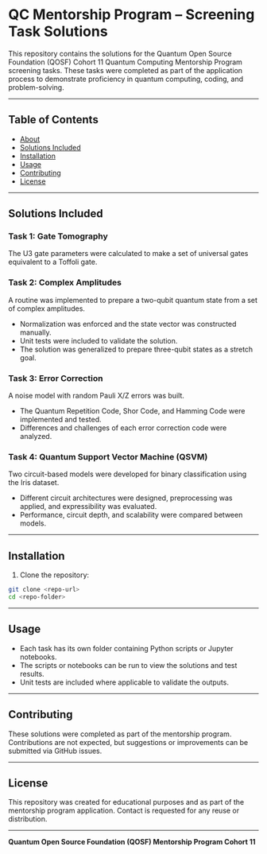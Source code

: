 # QC Mentorship Program – Screening Task Solutions

This repository contains the solutions for the Quantum Open Source Foundation (QOSF) Cohort 11 Quantum Computing Mentorship Program screening tasks. These tasks were completed as part of the application process to demonstrate proficiency in quantum computing, coding, and problem-solving.

---

## Table of Contents

- [About](#about)  
- [Solutions Included](#solutions-included)  
- [Installation](#installation)  
- [Usage](#usage)  
- [Contributing](#contributing)  
- [License](#license)  

---


## Solutions Included

### Task 1: Gate Tomography
The U3 gate parameters were calculated to make a set of universal gates equivalent to a Toffoli gate.

### Task 2: Complex Amplitudes
A routine was implemented to prepare a two-qubit quantum state from a set of complex amplitudes.  
- Normalization was enforced and the state vector was constructed manually.  
- Unit tests were included to validate the solution.  
- The solution was generalized to prepare three-qubit states as a stretch goal.

### Task 3: Error Correction
A noise model with random Pauli X/Z errors was built.  
- The Quantum Repetition Code, Shor Code, and Hamming Code were implemented and tested.  
- Differences and challenges of each error correction code were analyzed.

### Task 4: Quantum Support Vector Machine (QSVM)
Two circuit-based models were developed for binary classification using the Iris dataset.  
- Different circuit architectures were designed, preprocessing was applied, and expressibility was evaluated.  
- Performance, circuit depth, and scalability were compared between models.

---

## Installation

1. Clone the repository:
```bash
git clone <repo-url>
cd <repo-folder>
```
---

## Usage

- Each task has its own folder containing Python scripts or Jupyter notebooks.  
- The scripts or notebooks can be run to view the solutions and test results.  
- Unit tests are included where applicable to validate the outputs.  

---

## Contributing

These solutions were completed as part of the mentorship program. Contributions are not expected, but suggestions or improvements can be submitted via GitHub issues.

---

## License

This repository was created for educational purposes and as part of the mentorship program application. Contact is requested for any reuse or distribution.

---

**Quantum Open Source Foundation (QOSF) Mentorship Program Cohort 11**  



